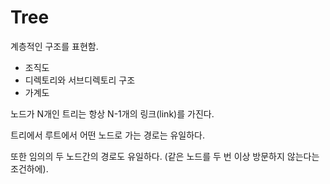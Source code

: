 # Tree

계층적인 구조를 표현함.

* 조직도
* 디렉토리와 서브디렉토리 구조
* 가계도

노드가 N개인 트리는 항상 N-1개의 링크\(link\)를 가진다. 

트리에서 루트에서 어떤 노드로 가는 경로는 유일하다. 

또한 임의의 두 노드간의 경로도 유일하다. \(같은 노드를 두 번 이상 방문하지 않는다는 조건하에\).

